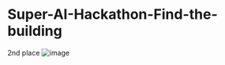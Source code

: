 # Super-AI-Hackathon-Find-the-building

2nd place
![image](https://github.com/pakornds/Super-AI-Hackathon-Find-the-building/assets/73111732/10297d5e-83a4-44e7-bca4-0191e044ac13)
